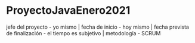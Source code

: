 # ProyectoJavaEnero2021
jefe del proyecto - yo mismo | fecha de inicio - hoy mismo | fecha prevista de finalización - el tiempo es subjetivo | metodología - SCRUM
